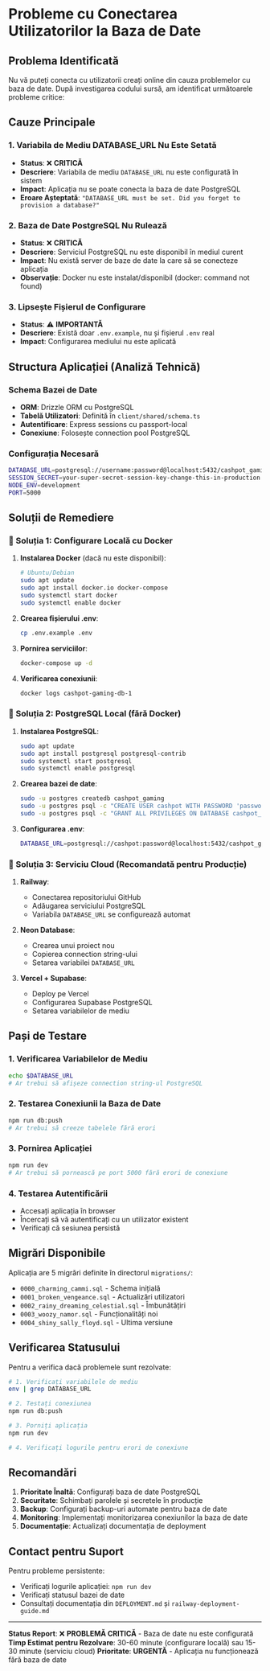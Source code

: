 # Probleme cu Conectarea Utilizatorilor la Baza de Date

## Problema Identificată

Nu vă puteți conecta cu utilizatorii creați online din cauza problemelor cu baza de date. După investigarea codului sursă, am identificat următoarele probleme critice:

## Cauze Principale

### 1. Variabila de Mediu DATABASE_URL Nu Este Setată
- **Status**: ❌ **CRITICĂ**
- **Descriere**: Variabila de mediu `DATABASE_URL` nu este configurată în sistem
- **Impact**: Aplicația nu se poate conecta la baza de date PostgreSQL
- **Eroare Așteptată**: `"DATABASE_URL must be set. Did you forget to provision a database?"`

### 2. Baza de Date PostgreSQL Nu Rulează
- **Status**: ❌ **CRITICĂ** 
- **Descriere**: Serviciul PostgreSQL nu este disponibil în mediul curent
- **Impact**: Nu există server de baze de date la care să se conecteze aplicația
- **Observație**: Docker nu este instalat/disponibil (docker: command not found)

### 3. Lipsește Fișierul de Configurare
- **Status**: ⚠️ **IMPORTANTĂ**
- **Descriere**: Există doar `.env.example`, nu și fișierul `.env` real
- **Impact**: Configurarea mediului nu este aplicată

## Structura Aplicației (Analiză Tehnică)

### Schema Bazei de Date
- **ORM**: Drizzle ORM cu PostgreSQL
- **Tabelă Utilizatori**: Definită în `client/shared/schema.ts`
- **Autentificare**: Express sessions cu passport-local
- **Conexiune**: Folosește connection pool PostgreSQL

### Configurația Necesară
```bash
DATABASE_URL=postgresql://username:password@localhost:5432/cashpot_gaming
SESSION_SECRET=your-super-secret-session-key-change-this-in-production
NODE_ENV=development
PORT=5000
```

## Soluții de Remediere

### 🔧 Soluția 1: Configurare Locală cu Docker

1. **Instalarea Docker** (dacă nu este disponibil):
   ```bash
   # Ubuntu/Debian
   sudo apt update
   sudo apt install docker.io docker-compose
   sudo systemctl start docker
   sudo systemctl enable docker
   ```

2. **Crearea fișierului .env**:
   ```bash
   cp .env.example .env
   ```

3. **Pornirea serviciilor**:
   ```bash
   docker-compose up -d
   ```

4. **Verificarea conexiunii**:
   ```bash
   docker logs cashpot-gaming-db-1
   ```

### 🔧 Soluția 2: PostgreSQL Local (fără Docker)

1. **Instalarea PostgreSQL**:
   ```bash
   sudo apt update
   sudo apt install postgresql postgresql-contrib
   sudo systemctl start postgresql
   sudo systemctl enable postgresql
   ```

2. **Crearea bazei de date**:
   ```bash
   sudo -u postgres createdb cashpot_gaming
   sudo -u postgres psql -c "CREATE USER cashpot WITH PASSWORD 'password';"
   sudo -u postgres psql -c "GRANT ALL PRIVILEGES ON DATABASE cashpot_gaming TO cashpot;"
   ```

3. **Configurarea .env**:
   ```bash
   DATABASE_URL=postgresql://cashpot:password@localhost:5432/cashpot_gaming
   ```

### 🔧 Soluția 3: Serviciu Cloud (Recomandată pentru Producție)

1. **Railway**:
   - Conectarea repositoriului GitHub
   - Adăugarea serviciului PostgreSQL
   - Variabila `DATABASE_URL` se configurează automat

2. **Neon Database**:
   - Crearea unui proiect nou
   - Copierea connection string-ului
   - Setarea variabilei `DATABASE_URL`

3. **Vercel + Supabase**:
   - Deploy pe Vercel
   - Configurarea Supabase PostgreSQL
   - Setarea variabilelor de mediu

## Pași de Testare

### 1. Verificarea Variabilelor de Mediu
```bash
echo $DATABASE_URL
# Ar trebui să afișeze connection string-ul PostgreSQL
```

### 2. Testarea Conexiunii la Baza de Date
```bash
npm run db:push
# Ar trebui să creeze tabelele fără erori
```

### 3. Pornirea Aplicației
```bash
npm run dev
# Ar trebui să pornească pe port 5000 fără erori de conexiune
```

### 4. Testarea Autentificării
- Accesați aplicația în browser
- Încercați să vă autentificați cu un utilizator existent
- Verificați că sesiunea persistă

## Migrări Disponibile

Aplicația are 5 migrări definite în directorul `migrations/`:
- `0000_charming_cammi.sql` - Schema inițială
- `0001_broken_vengeance.sql` - Actualizări utilizatori  
- `0002_rainy_dreaming_celestial.sql` - Îmbunătățiri
- `0003_woozy_namor.sql` - Funcționalități noi
- `0004_shiny_sally_floyd.sql` - Ultima versiune

## Verificarea Statusului

Pentru a verifica dacă problemele sunt rezolvate:

```bash
# 1. Verificați variabilele de mediu
env | grep DATABASE_URL

# 2. Testați conexiunea
npm run db:push

# 3. Porniți aplicația
npm run dev

# 4. Verificați logurile pentru erori de conexiune
```

## Recomandări

1. **Prioritate Înaltă**: Configurați baza de date PostgreSQL
2. **Securitate**: Schimbați parolele și secretele în producție
3. **Backup**: Configurați backup-uri automate pentru baza de date
4. **Monitoring**: Implementați monitorizarea conexiunilor la baza de date
5. **Documentație**: Actualizați documentația de deployment

## Contact pentru Suport

Pentru probleme persistente:
- Verificați logurile aplicației: `npm run dev`
- Verificați statusul bazei de date
- Consultați documentația din `DEPLOYMENT.md` și `railway-deployment-guide.md`

---

**Status Report**: ❌ **PROBLEMĂ CRITICĂ** - Baza de date nu este configurată
**Timp Estimat pentru Rezolvare**: 30-60 minute (configurare locală) sau 15-30 minute (serviciu cloud)
**Prioritate**: **URGENTĂ** - Aplicația nu funcționează fără baza de date